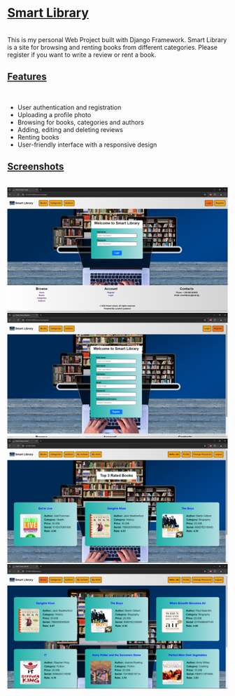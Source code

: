 <u><h1>Smart Library</h1></u><br>
This is my personal Web Project built with Django Framework. Smart Library is a site for browsing and renting books from different categories. Please register if you want to write a review or rent a book.
<u><h2>Features</h2></u><br>
- User authentication and registration
- Uploading a profile photo
- Browsing for books, categories and authors
- Adding, editing and deleting reviews
- Renting books
- User-friendly interface with a responsive design

<u><h2>Screenshots</h2></u><br>
![Login Page](images_for_readme/login.png)
![Register Page](images_for_readme/register.png)
![Home Page](images_for_readme/home_page.png)
![Books Page](images_for_readme/books.png)

